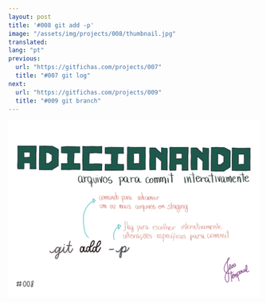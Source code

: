 ```yaml
---
layout: post
title: '#008 git add -p'
image: "/assets/img/projects/008/thumbnail.jpg"
translated:
lang: "pt"
previous:
  url: "https://gitfichas.com/projects/007"
  title: "#007 git log"
next:
  url: "https://gitfichas.com/projects/009"
  title: "#009 git branch"
---
```


<img src="/assets/img/projects/008/full.jpg">